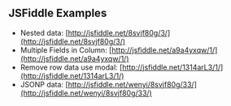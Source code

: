## JSFiddle Examples

* Nested data: [http://jsfiddle.net/8svjf80g/3/](http://jsfiddle.net/8svjf80g/3/)
* Multiple Fields in Column: [http://jsfiddle.net/a9a4yxqw/1/](http://jsfiddle.net/a9a4yxqw/1/)
* Remove row data use modal: [http://jsfiddle.net/1314arL3/1/](http://jsfiddle.net/1314arL3/1/)
* JSONP data: [http://jsfiddle.net/wenyi/8svjf80g/33/](http://jsfiddle.net/wenyi/8svjf80g/33/)
